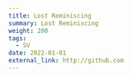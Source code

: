 ```yaml
---
title: Lost Reminiscing
summary: Lost Reminiscing
weight: 200
tags:
  - SV
date: 2022-01-01
external_link: http://github.com
---
```

